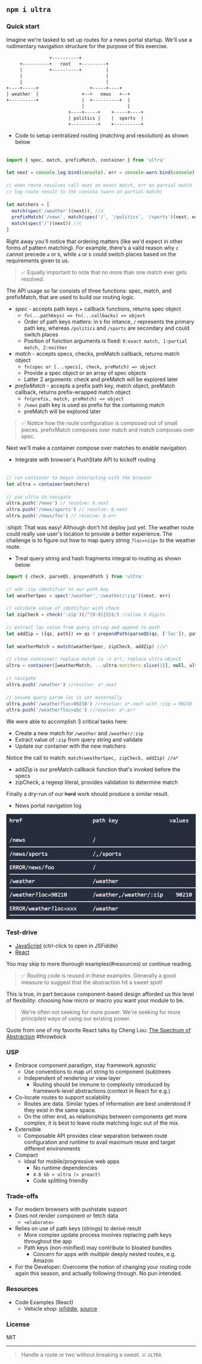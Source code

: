 ## `npm i ultra`

### Quick start

Imagine we're tasked to set up routes for a news portal startup. We'll use a rudimentary  navigation structure for the purpose of this exercise.

```
                +----------+
     +----------+   root   +---------+
     |          +----------+         |
     |                               |
     |                               |
+----+-----+                   +-----+----+
| weather  |                +--+   news   +--+
+----------+                |  +----------+  |
                            |                |
                       +----+-----+    +-----+----+
                       | politics |    |  sports  |
                       +----------+    +----------+

```

- Code to setup centralized routing (matching and resolution) as shown below

```javascript

import { spec, match, prefixMatch, container } from 'ultra'

let next = console.log.bind(console), err = console.warn.bind(console)

// when route resolves call next on exact match, err on partial match
// log route result to the console (warn on partial match)

let matchers = [
  match(spec('/weather')(next)), //a
  prefixMatch('/news', match(spec('/', '/politics', '/sports')(next, err))), //b
  match(spec('/')(next)) //c
]

```

Right away you'll notice that ordering matters (like we'd expect in other forms of pattern matching). For example, there's a valid reason why `c` cannot precede `a` or `b`, while `a` or `b` could switch places based on the requirements given to us.

> ✅ Equally important to note that no more than one match ever gets resolved.

The API usage so far consists of three functions: spec, match, and prefixMatch, that are used to build our routing logic.

- _spec_ - accepts path keys + callback functions, returns spec object
  - `fn(...pathKeys) => fn(...callbacks) => object`
  - Order of path keys matters: in `b` for intance, `/` represents the primary path key, whereas `/politics` and `/sports` are secondary and could switch places
  - Position of function arguments is fixed: `0:exact match, 1:partial match, 2:neither`
- _match_ - accepts specs, checks, preMatch callback, returns match object
  - `fn(spec or [...specs], check, preMatch) => object`
  - Provide a spec object or an array of spec objects
  - Latter 2 arguments: check and preMatch will be explored later
- _prefixMatch_ -  accepts a prefix path key, match object, preMatch callback, returns prefix-wrapped match object
  - `fn(prefix, match, preMatch) => object`
  - `/news` path key is used as prefix for the containing match
  - preMatch will be explored later

> ✅ Notice how the route configuration is composed out of small pieces. prefixMatch composes over match and match composes over spec.

Next we'll make a container compose over matches to enable navigation.

- Integrate with browser's PushState API to kickoff routing

```javascript

// run container to begin interacting with the browser
let ultra = container(matchers)

// use ultra to navigate
ultra.push('/news') // resolve: b.next
ultra.push('/news/sports') // resolve: b.next
ultra.push('/news/foo') // resolve: b.err
```

:shipit: That was easy! Although don't hit deploy just yet. The weather route could really use user's location to provide a better experience. The challenge is to figure out how to map query string `?loc=<zip>` to the weather route.

- Treat query string and hash fragments integral to routing as shown below

```JavaScript
import { check, parseQS, prependPath } from 'ultra'

// add :zip identifier to our path key
let weatherSpec = spec('/weather','/weather/:zip')(next, err)

// validate value of identifier with check
let zipCheck = check(':zip')(/^[0-9]{5}$/) //allow 5 digits

// extract loc value from query string and append to path
let addZip = ({qs, path}) => qs ? prependPath(parseQS(qs, ['loc']), path) : path

let weatherMatch = match(weatherSpec, zipCheck, addZip) //a*

// clone container: replace match (a -> a*), replace ultra object
ultra = container([weatherMatch, ...ultra.matchers.slice(1)], null, ultra)

// navigate
ultra.push('/weather') //resolve: a*.next

// assume query param loc is set externally
ultra.push('/weather?loc=90210') //resolve: a*.next with :zip = 90210
ultra.push('/weather?loc=abc') //resolve: a*.err
```

We were able to accomplish 3 critical tasks here:
- Create a new match for `/weather` and `/weather/:zip`
- Extract value of `:zip` from query string and validate
- Update our container with the new matchers

Notice the call to match: `match(weatherSpec, zipCheck, addZip) //a*`
- addZip is our preMatch callback function that's invoked before the specs
- zipCheck, a regexp literal, provides validation to determine match

Finally a dry-run of our ~~hard~~ work should produce a similar result.

- News portal navigation log

![Result](assets/ultra-news-example-result.png)

### Test-drive
- [JavaScript](https://jsfiddle.net/cheekyiscool/ktdmwx0o/embedded/js,html,css,result/dark/) (ctrl-click to open in JSFiddle)
- [React](http://jsfiddle.net/cheekyiscool/4wpt096z/embedded/js,html,css,result/dark/)

You may skip to more thorough examples(#resources) or continue reading.

> ✅ Routing code is reused in these examples. Generally a good measure to suggest that the abstraction hit a sweet spot!

This is true, in part because component-based design afforded us this level of flexibility: choosing how micro or macro you want your module to be.

> We're often not seeking for more power. We're seeking for more principled ways of using our existing power.

Quote from one of my favorite React talks by Cheng Lou: [The Spectrum of Abstraction](https://www.youtube.com/watch?v=mVVNJKv9esE) _#throwback_

### USP
- Embrace component paradigm, stay framework agnostic
  - Use conventions to map url string to component (sub)trees
  - Independent of rendering or view layer
    - Routing should be immune to complexity introduced by framework-level abstractions (context in React for e.g.)
- Co-locate routes to support scalability
  - Routes are data. Similar types of information are best understood if they exist in the same space.
  - On the other end, as relationships between components get more complex, it is best to leave route matching logic out of the mix.
- Extensible
  - Composable API provides clear separation between route configuration and runtime to avail maximum reuse and target different environments
- Compact
  - Ideal for mobile/progressive web apps
    - No runtime dependencies
    - `4.6 kb > ultra (> preact)`
    - Code splitting friendly

### Trade-offs
  - For modern browsers with pushstate support
  - Does not render component or fetch data
    - `<elaborate>`
  - Relies on use of path keys (strings) to derive result
    - More complex update process involves replacing path keys throughout the app
    - Path keys (non-minified) may contribute to bloated bundles
      - Concern for apps with _multiple_ deeply nested routes, e.g. Amazon
  - For the Developer: Overcome the notion of changing your routing code again this season, and actually following through. No pun intended.

### Resources

- Code Examples (React)
  - Vehicle shop: [jsfiddle](http://jsfiddle.net/cheekyiscool/1n7v87aq/embedded/js,html,result/dark/), [source](https://github.com/gt3/ultra-react/tree/master/examples/01.carshop)

### License

MIT

---

> Handle a route or two without breaking a sweat. :crossed_swords: `ULTRA`
